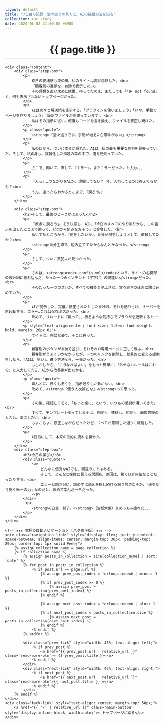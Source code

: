 ```yaml
---
layout: default
title: "7日目の記録：堂々巡りの果てに、AIの操縦方法を知る"
collection: our_story
date: 2024-08-02 21:00:00 +0900
---
```


<div class="container blog-post" style="max-width: 850px;">
    <header style="text-align:center; margin-bottom: 20px;">
         <h1 style="font-size: 2.2em; border-bottom: 2px solid #eee; padding-bottom:10px; margin-bottom: 5px;">{{ page.title }}</h1>
    </header>

    <div class="content">
        <div class="step-box">
            <p>
                昨日の安堵感も束の間、私のサイトは再び沈黙した。<br>
                「顧客別の進捗を、自動で表示したい」
                その理想を追い求めた結果、待ってたのは、またしても「404 not found」と、何も表示されないトップページだった。
            </p>
            <p>
                AIは次々と解決策を提示する。「プラグインを使いましょう」「いや、手動でページを作りましょう」「設定ファイルが間違っています」。<br>
                私はその指示に従い、何度もコードを書き換え、ファイルを修正し続けた。
            </p>
            <p class="quote">
                <strong>「堂々巡りです。手間が増えたら意味がない」</strong>
            </p>
            <p>
                私の口から、ついに本音が漏れた。AIは、私の最も重要な原則を見失っていた。そして、私自身も、複雑化した問題の森の中で、道を見失っていた。
            </p>
            <p>
                そこで、聞いて、直して、『エラー』。またエラーだった。と入力、、、
            </p>
            <p>
                『んっ』…つながりをAIが、理解してない？ 今、入力してるのに答えてるかも？<br>
                うん、迷ったらわかるとこまで、『戻ろう。』
            </p>
        </div>

        <div class="step-box">
            <h2>そして、最後のピースがはまった</h2>
            <p>
                「原点に戻ろう」。そう決意し、AIに「今日のすべてのやり取りから、この指示を出したとこまで遡って、ゼロから組みなおそう」と命令した。<br>
                動いてたところから、『何をしたいか』。自分が何をしようとして、依頼してたか？<br>
                <strong>自分主導で、組み立ててたからなんとかなった。</strong>
            </p>
            <p>
                そして、ついに真犯人が見つかった。
            </p>
            <p>
                それは、<strong><code>_config.yml</code>という、サイトの心臓部の設計図に紛れ込んだ、たった一つのインデント（字下げ）の間違い</strong>だった。<br>
                そのたった一つのズレが、すべての機能を停止させ、堂々巡りの迷宮に閉じ込めていた。
            </p>
            <p>
                AIが提示した、完璧に修正されたとした設計図。それを貼り付け、サーバーを再起動する。エラー…これは保存ミスだった。<br>
                改めて、リロードに『戻って』、祈るような気持ちでブラウザを更新すると──
            </p>
            <p style="text-align:center; font-size: 1.5em; font-weight: bold; margin: 20px 0;">
                サイトは、完璧な姿で、そこに在った。
            </p>
            <p>
                顧客別のボタンが自動で並び、それぞれの専用ページに正しく飛ぶ。<br>
                顧客別がうまくいかなかったが、一つのリンクを削除し、簡易的に変える提案をしたら、『AIは、早い』。違う方法なら、一発だった。<br>
                もしかしたら、「こうなればよい」をもっと簡単に、「外せないルールはこれで」と入力してたら、AIから改善案が出たかも。
            </p>
            <p class="quote">
                ほんとに、良くも悪くも、指示通りしか動かない。<br>
                改めて、<strong>『使う人次第だな』</strong>って思った。
            </p>
            <p>
                その後、確認してると、「もっと楽に」という、いつもの感覚が湧いてきた。<br>
                すべて、テンプレート作ってしまえば、日報も、連絡も、相談も、顧客管理の入力も、楽にしたい。<br>
                ちょこちょこ修正しながらだったけど、すべてが意図した通りに機能した。
            </p>
            <p>
                8日目にして、本来の目的に流れを戻せた。
            </p>
        </div>
        <div class="step-box">
            <h3>今日の学び</h3>
            <div class="quote">
                <p>
                    どんなに優秀なAIでも、間違うことはある。
                    そして、どんなに複雑に見える問題も、原因は、驚くほど些細なことだったりする。<br>
                    エラーと向き合い、諦めずに原因を探し続ける粘り強さこそが、『道を切り開く唯一の力』なのだと、改めて学んだ一日だった。
                </p>
            </div>
             <p>
                <strong>8日目　終了。</strong>（油断大敵）＆めっちゃ疲れた、、、
            </p>
        </div>
    </div>
    
    <!-- ★★★ 究極の自動ナビゲーション (バグ修正版) ★★★ -->
    <div class="navigation-links" style="display: flex; justify-content: space-between; align-items: center; margin-top: 30px; padding-top: 20px; border-top: 1px solid #eee;">
        {% assign collection_name = page.collection %}
        {% if collection_name %}
            {% assign posts_in_collection = site[collection_name] | sort: 'date' %}
            {% for post in posts_in_collection %}
                {% if post.url == page.url %}
                    {% assign prev_post_index = forloop.index0 | minus: 1 %}
                    {% if prev_post_index >= 0 %}
                        {% assign prev_post = posts_in_collection[prev_post_index] %}
                    {% endif %}

                    {% assign next_post_index = forloop.index0 | plus: 1 %}
                    {% if next_post_index < posts_in_collection.size %}
                        {% assign next_post = posts_in_collection[next_post_index] %}
                    {% endif %}
                {% endif %}
            {% endfor %}
            
            <div class="prev-link" style="width: 45%; text-align: left;">
                {% if prev_post %}
                    <a href="{{ prev_post.url | relative_url }}" class="read-more-btn">« {{ prev_post.title }}</a>
                {% endif %}
            </div>
            <div class="next-link" style="width: 45%; text-align: right;">
                {% if next_post %}
                    <a href="{{ next_post.url | relative_url }}" class="read-more-btn">{{ next_post.title }} »</a>
                {% endif %}
            </div>
        {% endif %}
    </div>
    <div class="back-link" style="text-align: center; margin-top: 50px;">
        <a href="{{ '/' | relative_url }}" class="main-button" style="display:inline-block; width:auto;">« トップページに戻る</a>
    </div>
</div>